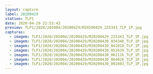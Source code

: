 ```yaml
---
layout: capture
label: 20200429
station: TLP1
date: 2020-04-29 22:53:43
preview: TLP1/2020/202004/20200429/M20200429_225343_TLP_1P.jpg
capturas:
  - imagem: TLP1/2020/202004/20200429/M20200429_225343_TLP_1P.jpg
  - imagem: TLP1/2020/202004/20200429/M20200430_034346_TLP_1P.jpg
  - imagem: TLP1/2020/202004/20200429/M20200430_041018_TLP_1P.jpg
  - imagem: TLP1/2020/202004/20200429/M20200430_052639_TLP_1P.jpg
  - imagem: TLP1/2020/202004/20200429/M20200430_062116_TLP_1P.jpg
  - imagem: TLP1/2020/202004/20200429/M20200430_064026_TLP_1P.jpg
  - imagem: TLP1/2020/202004/20200429/M20200430_081603_TLP_1P.jpg
---
```

